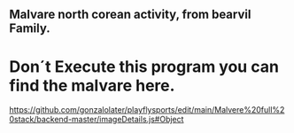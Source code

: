 ## Malvare north corean activity, from bearvil Family.

# Don´t Execute this program you can find the malvare here. 

https://github.com/gonzalolater/playflysports/edit/main/Malvere%20full%20stack/backend-master/imageDetails.js#Object
